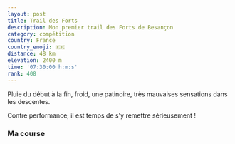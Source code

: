 ```yaml
---
layout: post
title: Trail des Forts
description: Mon premier trail des Forts de Besançon
category: compétition
country: France
country_emoji: 🇫🇷
distance: 48 km
elevation: 2400 m
time: '07:30:00 h:m:s'
rank: 408
---
```


Pluie du début à la fin, froid, une patinoire, très mauvaises sensations dans
les descentes.

Contre performance, il est temps de s'y remettre sérieusement !

### Ma course

<iframe
  height='405'
  width='100%'
  frameborder='0'
  allowtransparency='true'
  scrolling='no'
  data-src='https://www.strava.com/activities/1569642543/embed/13501f4c950e4de73ff43035d815787a8b28ec94'
  onload='lzld(this)'>
</iframe>

<!--
vim:spell spelllang=fr
-->
